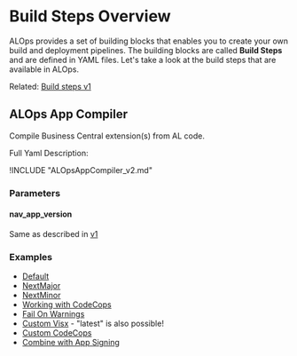 # Build Steps Overview

ALOps provides a set of building blocks that enables you to create your own build and deployment pipelines. The building blocks are called **Build Steps** and are defined in YAML files.  Let's take a look at the build steps that are available in ALOps.

Related:
[Build steps v1](Buildstepsv1.md)

## ALOps App Compiler
Compile Business Central extension(s) from AL code.

Full Yaml Description: 

!INCLUDE "ALOpsAppCompiler_v2.md"
### Parameters
#### nav_app_version
Same as described in [v1](Buildstepsv1.md#nav_app_version)

### Examples

- [Default](https://github.com/HodorNV/ALOps/blob/master/Examples/Compiler%20V2/01_Default.yml)
- [NextMajor](https://github.com/HodorNV/ALOps/blob/master/Examples/Compiler%20V2/02_NextMajor.yml)
- [NextMinor](https://github.com/HodorNV/ALOps/blob/master/Examples/Compiler%20V2/02_NextMinor.yml)
- [Working with CodeCops](https://github.com/HodorNV/ALOps/blob/master/Examples/Compiler%20V2/03_CodeCops.yml)
- [Fail On Warnings](https://github.com/HodorNV/ALOps/blob/master/Examples/Compiler%20V2/04_FailonWarnings.yml)
- [Custom Visx](https://github.com/HodorNV/ALOps/blob/master/Examples/Compiler%20V2/07_CustomVisx.yml) - "latest" is also possible!
- [Custom CodeCops](https://github.com/HodorNV/ALOps/blob/master/Examples/Compiler%20V2/09_CustomCodeCops.yml)
- [Combine with App Signing](https://github.com/HodorNV/ALOps/blob/master/Examples/Compiler%20V2/06_AppSigning.yml)
